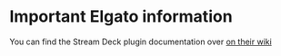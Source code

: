 # Important Elgato information

You can find the Stream Deck plugin documentation over [on their wiki](https://docs.elgato.com/streamdeck/sdk/introduction/getting-started)